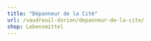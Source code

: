```yaml
---
title: "Dépanneur de la Cité"
url: /vaudreuil-dorion/depanneur-de-la-cite/
shop: Lebensmittel
---
```

